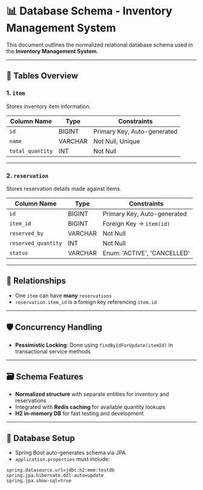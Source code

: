 # 📊 Database Schema - Inventory Management System

This document outlines the normalized relational database schema used in the **Inventory Management System**.

---

## 📌 Tables Overview

### 1. `item`

Stores inventory item information.

| Column Name     | Type      | Constraints                    |
|-----------------|-----------|--------------------------------|
| `id`            | BIGINT    | Primary Key, Auto-generated    |
| `name`          | VARCHAR   | Not Null, Unique               |
| `total_quantity`| INT       | Not Null                       |

---

### 2. `reservation`

Stores reservation details made against items.

| Column Name         | Type      | Constraints                          |
|---------------------|-----------|--------------------------------------|
| `id`                | BIGINT    | Primary Key, Auto-generated          |
| `item_id`           | BIGINT    | Foreign Key → `item(id)`             |
| `reserved_by`       | VARCHAR   | Not Null                             |
| `reserved_quantity` | INT       | Not Null                             |
| `status`            | VARCHAR   | Enum: 'ACTIVE', 'CANCELLED'          |

---

## 🔗 Relationships

- One `item` can have **many** `reservations`
- `reservation.item_id` is a foreign key referencing `item.id`

---

## 🛡️ Concurrency Handling
- **Pessimistic Locking**: Done using `findByIdForUpdate(itemId)` in transactional service methods

---

## 🗃️ Schema Features

- **Normalized structure** with separate entities for inventory and reservations
- Integrated with **Redis caching** for available quantity lookups
- **H2 in-memory DB** for fast testing and development

---

## 📂 Database Setup

- Spring Boot auto-generates schema via JPA
- `application.properties` must include:

```properties
spring.datasource.url=jdbc:h2:mem:testdb
spring.jpa.hibernate.ddl-auto=update
spring.jpa.show-sql=true
